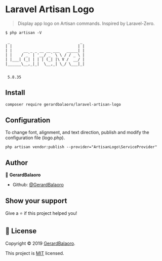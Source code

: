 # Laravel Artisan Logo

> Display app logo on Artisan commands. Inspired by Laravel-Zero.

```
$ php artisan -V

 _                               _
| |                             | |
| |     __ _ _ __ __ ___   _____| |
| |    / _` | '__/ _` \ \ / / _ \ |
| |___| (_| | | | (_| |\ V /  __/ |
|______\__,_|_|  \__,_| \_/ \___|_|


 5.8.35
```

## Install

```sh
composer require gerardbalaoro/laravel-artisan-logo
```

## Configuration

To change font, alignment, and text direction, publish and modify the configuration file (logo.php).
```
php artisan vendor:publish --provider="ArtisanLogo\ServiceProvider"
```


## Author

👤 **GerardBalaoro**

* Github: [@GerardBalaoro](https://github.com/GerardBalaoro)

## Show your support

Give a ⭐️ if this project helped you!


## 📝 License

Copyright © 2019 [GerardBalaoro](https://github.com/GerardBalaoro).

This project is [MIT](https://opensource.org/licenses/MIT) licensed.
